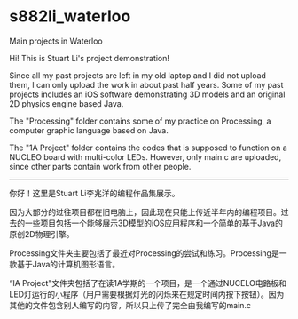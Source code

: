 # s882li_waterloo
Main projects in Waterloo

Hi! This is Stuart Li's project demonstration!

Since all my past projects are left in my old laptop and I did not upload them, I can only upload the work in about past half years. Some of my past projects includes an iOS software demonstrating 3D models and an original 2D physics engine based Java.

The "Processing" folder contains some of my practice on Processing, a computer graphic language based on Java.

The "1A Project" folder contains the codes that is supposed to function on a NUCLEO board with multi-color LEDs. However, only main.c are uploaded, since other parts contain work from other people.



------------------------------------------------------
你好！这里是Stuart Li李兆洋的编程作品集展示。

因为大部分的过往项目都在旧电脑上，因此现在只能上传近半年内的编程项目。过去的一些项目包括一个能够展示3D模型的iOS应用程序和一个简单的基于Java的原创2D物理引擎。

Processing文件夹主要包括了最近对Processing的尝试和练习。Processing是一款基于Java的计算机图形语言。

“IA Project"文件夹包括了在读1A学期的一个项目，是一个通过NUCELO电路板和LED灯运行的小程序（用户需要根据灯光的闪烁来在规定时间内按下按钮）。因为其他的文件包含别人编写的内容，所以只上传了完全由我编写的main.c
